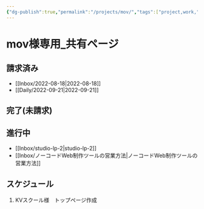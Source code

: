 ```yaml
---
{"dg-publish":true,"permalink":"/projects/mov/","tags":["project,work,","gardenEntry"],"dgHomeLink":true,"dgPassFrontmatter":false}
---
```



# mov様専用_共有ページ

## 請求済み
- [[Inbox/2022-08-18|2022-08-18]]
- [[Daily/2022-09-21|2022-09-21]]

## 完了(未請求)


## 進行中
- [[Inbox/studio-lp-2|studio-lp-2]]
- [[Inbox/ノーコードWeb制作ツールの営業方法|ノーコードWeb制作ツールの営業方法]]

## スケジュール
1. KVスクール様　トップページ作成
